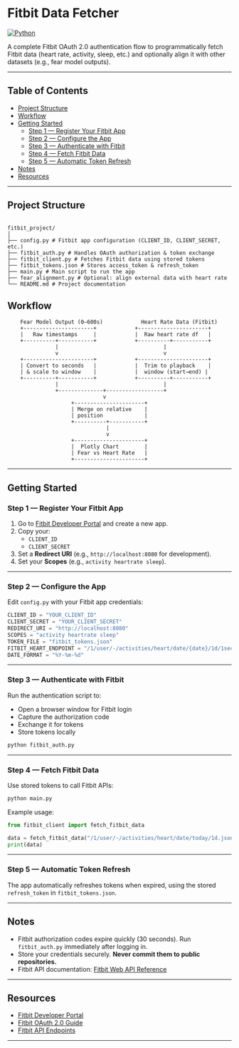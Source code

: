 # Fitbit Data Fetcher

[![Python](https://img.shields.io/badge/python-3.8%2B-blue)](https://www.python.org/)


A complete Fitbit OAuth 2.0 authentication flow to programmatically fetch Fitbit data (heart rate, activity, sleep, etc.) and optionally align it with other datasets (e.g., fear model outputs).


---

## Table of Contents

- [Project Structure](#project-structure)  
- [Workflow](#workflow)  
- [Getting Started](#getting-started)  
  - [Step 1 — Register Your Fitbit App](#step-1-—-register-your-fitbit-app)  
  - [Step 2 — Configure the App](#step-2-—-configure-the-app)  
  - [Step 3 — Authenticate with Fitbit](#step-3-—-authenticate-with-fitbit)  
  - [Step 4 — Fetch Fitbit Data](#step-4-—-fetch-fitbit-data)  
  - [Step 5 — Automatic Token Refresh](#step-5-—-automatic-token-refresh)  
- [Notes](#notes)  
- [Resources](#resources)  

---

## Project Structure

```

fitbit_project/
│
├── config.py # Fitbit app configuration (CLIENT_ID, CLIENT_SECRET, etc.)
├── fitbit_auth.py # Handles OAuth authorization & token exchange
├── fitbit_client.py # Fetches Fitbit data using stored tokens
├── fitbit_tokens.json # Stores access_token & refresh_token
├── main.py # Main script to run the app
├── fear_alignment.py # Optional: align external data with heart rate
└── README.md # Project documentation

```

## Workflow



        Fear Model Output (0–600s)            Heart Rate Data (Fitbit)
        +----------------------+            +----------------------+
        |   Raw timestamps     |            |  Raw heart rate df   |
        +----------+-----------+            +----------+-----------+
                   |                                 |
                   v                                 v
        +----------------------+            +----------------------+
        | Convert to seconds   |            |  Trim to playback    |
        | & scale to window    |            |  window (start→end) |
        +----------+-----------+            +----------+-----------+
                   |                                 |
                   +--------------+------------------+
                                  v
                        +----------------------+
                        | Merge on relative    |
                        | position             |
                        +----------+-----------+
                                   |
                                   v
                        +----------------------+
                        |  Plotly Chart        |
                        | Fear vs Heart Rate   |
                        +----------------------+


---

## Getting Started

### Step 1 — Register Your Fitbit App

1. Go to [Fitbit Developer Portal](https://dev.fitbit.com/apps) and create a new app.
2. Copy your:
   - `CLIENT_ID`
   - `CLIENT_SECRET`
3. Set a **Redirect URI** (e.g., `http://localhost:8080` for development).
4. Set your **Scopes** (e.g., `activity heartrate sleep`).


---

### Step 2 — Configure the App

Edit `config.py` with your Fitbit app credentials:

```python
CLIENT_ID = "YOUR_CLIENT_ID"
CLIENT_SECRET = "YOUR_CLIENT_SECRET"
REDIRECT_URI = "http://localhost:8080"
SCOPES = "activity heartrate sleep"
TOKEN_FILE = "fitbit_tokens.json"
FITBIT_HEART_ENDPOINT = "/1/user/-/activities/heart/date/{date}/1d/1sec.json"
DATE_FORMAT = "%Y-%m-%d"
```
---

### Step 3 — Authenticate with Fitbit

Run the authentication script to:

* Open a browser window for Fitbit login
* Capture the authorization code
* Exchange it for tokens
* Store tokens locally

```bash
python fitbit_auth.py
```

---

### Step 4 — Fetch Fitbit Data

Use stored tokens to call Fitbit APIs:

```bash
python main.py
```

Example usage:

```python
from fitbit_client import fetch_fitbit_data

data = fetch_fitbit_data("/1/user/-/activities/heart/date/today/1d.json")
print(data)
```

---

### Step 5 — Automatic Token Refresh

The app automatically refreshes tokens when expired, using the stored `refresh_token` in `fitbit_tokens.json`.

---

## Notes

* Fitbit authorization codes expire quickly (30 seconds). Run `fitbit_auth.py` immediately after logging in.
* Store your credentials securely. **Never commit them to public repositories.**
* Fitbit API documentation: [Fitbit Web API Reference](https://dev.fitbit.com/build/reference/web-api/)

---

## Resources

* [Fitbit Developer Portal](https://dev.fitbit.com/)
* [Fitbit OAuth 2.0 Guide](https://dev.fitbit.com/build/reference/web-api/oauth2/)
* [Fitbit API Endpoints](https://dev.fitbit.com/build/reference/web-api/)


---

